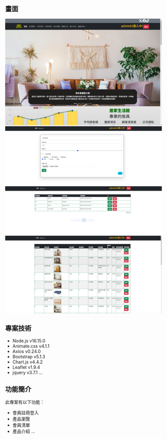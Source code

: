 
## 畫面

> 

![網站首頁](https://github.com/gluco0720/assignment/blob/main/%E5%9C%96%E7%89%87%20005.png)
![產品建立](https://github.com/gluco0720/assignment/blob/main/%E5%9C%96%E7%89%87%20004.png)
![會員清單](https://github.com/gluco0720/assignment/blob/main/%E5%9C%96%E7%89%87%20003.png)
![產品清單](https://github.com/gluco0720/assignment/blob/main/%E5%9C%96%E7%89%87%20002.png)

## 專案技術

- Node.js v16.15.0
- Animate.css v4.1.1
- Axios v0.24.0
- Bootstrap v5.1.3
- Chart.js v4.4.2
- Leaflet v1.9.4
- jquery v3.7.1
...


## 功能簡介

此專案有以下功能：

- 會員註冊登入
- 產品瀏覽
- 會員清單
- 產品介紹
...
